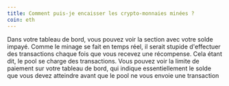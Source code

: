 ```yaml
---
title: Comment puis-je encaisser les crypto-monnaies minées ?
coin: eth
---
```


Dans votre tableau de bord, vous pouvez voir la section avec votre solde impayé. Comme le minage se fait en temps réel, il serait stupide d'effectuer des transactions chaque fois que vous recevez une récompense. Cela étant dit, le pool se charge des transactions. Vous pouvez voir la limite de paiement sur votre tableau de bord, qui indique essentiellement le solde que vous devez atteindre avant que le pool ne vous envoie une transaction

